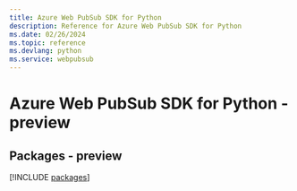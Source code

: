 ```yaml
---
title: Azure Web PubSub SDK for Python
description: Reference for Azure Web PubSub SDK for Python
ms.date: 02/26/2024
ms.topic: reference
ms.devlang: python
ms.service: webpubsub
---
```

# Azure Web PubSub SDK for Python - preview
## Packages - preview
[!INCLUDE [packages](web-pubsub-index.md)]
